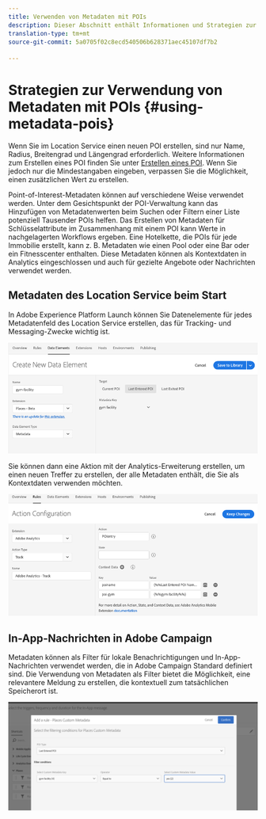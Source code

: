 ```yaml
---
title: Verwenden von Metadaten mit POIs
description: Dieser Abschnitt enthält Informationen und Strategien zur Verwendung von Metadaten mit POIs.
translation-type: tm+mt
source-git-commit: 5a0705f02c8ecd540506b628371aec45107df7b2

---
```



# Strategien zur Verwendung von Metadaten mit POIs {#using-metadata-pois}

Wenn Sie im Location Service einen neuen POI erstellen, sind nur Name, Radius, Breitengrad und Längengrad erforderlich. Weitere Informationen zum Erstellen eines POI finden Sie unter [Erstellen eines POI](/help/poi-mgmt-ui/create-a-poi-ui.md). Wenn Sie jedoch nur die Mindestangaben eingeben, verpassen Sie die Möglichkeit, einen zusätzlichen Wert zu erstellen.

Point-of-Interest-Metadaten können auf verschiedene Weise verwendet werden. Unter dem Gesichtspunkt der POI-Verwaltung kann das Hinzufügen von Metadatenwerten beim Suchen oder Filtern einer Liste potenziell Tausender POIs helfen. Das Erstellen von Metadaten für Schlüsselattribute im Zusammenhang mit einem POI kann Werte in nachgelagerten Workflows ergeben. Eine Hotelkette, die POIs für jede Immobilie erstellt, kann z. B. Metadaten wie einen Pool oder eine Bar oder ein Fitnesscenter enthalten. Diese Metadaten können als Kontextdaten in Analytics eingeschlossen und auch für gezielte Angebote oder Nachrichten verwendet werden.

## Metadaten des Location Service beim Start

In Adobe Experience Platform Launch können Sie Datenelemente für jedes Metadatenfeld des Location Service erstellen, das für Tracking- und Messaging-Zwecke wichtig ist.

![Datenelement für die Fitnesseinrichtung](/help/assets/gymfacility.png)

Sie können dann eine Aktion mit der Analytics-Erweiterung erstellen, um einen neuen Treffer zu erstellen, der alle Metadaten enthält, die Sie als Kontextdaten verwenden möchten.

![Aktion für die Einrichtung des Fitnessstudios](/help/assets/Analytics-gym.png)

## In-App-Nachrichten in Adobe Campaign

Metadaten können als Filter für lokale Benachrichtigungen und In-App-Nachrichten verwendet werden, die in Adobe Campaign Standard definiert sind. Die Verwendung von Metadaten als Filter bietet die Möglichkeit, eine relevantere Meldung zu erstellen, die kontextuell zum tatsächlichen Speicherort ist.

![Filtern lokaler Benachrichtigungen und In-App-Nachrichten in ACS](/help/assets/ACS_gym_metadata.png)